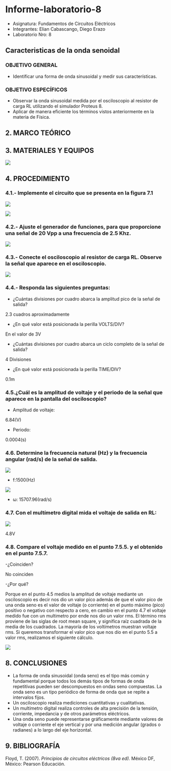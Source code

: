 # Informe-laboratorio-8

- Asignatura: Fundamentos de Circuitos Eléctricos
- Integrantes: Elian Cabascango, Diego Erazo
- Laboratorio Nro: 8

## Caracteristicas de la onda senoidal

### OBJETIVO GENERAL
- Identificar una forma de onda sinusoidal y medir sus características.

### OBJETIVO ESPECÍFICOS
- Observar la onda sinusoidal medida por el osciloscopio al resistor de carga RL utilizando el simulador Proteus 8.
- Aplicar de manera eficiente los términos vistos anteriormente en la materia de Física.

## 2. MARCO TEÓRICO



## 3. MATERIALES Y EQUIPOS

![](https://github.com/emcabascango1/Informe-laboratorio-8/blob/main/Im%C3%A1genes/materiales.PNG) 

## 4. PROCEDIMIENTO

### 4.1.- Implemente el circuito que se presenta en la figura 7.1

![](https://github.com/emcabascango1/Informe-laboratorio-8/blob/main/Im%C3%A1genes/1.PNG) 

![](https://github.com/emcabascango1/Informe-laboratorio-8/blob/main/Im%C3%A1genes/1.1.PNG)    

### 4.2.- Ajuste el generador de funciones, para que proporcione una señal de 20 Vpp a una frecuencia de 2.5 Khz.

![](https://github.com/emcabascango1/Informe-laboratorio-8/blob/main/Im%C3%A1genes/2.PNG)     

### 4.3.- Conecte el osciloscopio al resistor de carga RL. Observe la señal que aparece en el osciloscopio.

![](https://github.com/emcabascango1/Informe-laboratorio-8/blob/main/Im%C3%A1genes/3.PNG)     

### 4.4.- Responda las siguientes preguntas:

- ¿Cuántas divisiones por cuadro abarca la amplitud pico de la señal de salida?

2.3 cuadros aproximadamente

- ¿En qué valor está posicionada la perilla VOLTS/DIV? 

En el valor de 3V

- ¿Cuántas divisiones por cuadro abarca un ciclo completo de la señal de salida?
 
 4 Divisiones
 
- ¿En qué valor está posicionada la perilla TIME/DIV? 
 
0.1m

### 4.5.¿Cuál es la amplitud de voltaje y el periodo de la señal que aparece en la pantalla del osciloscopio?
- Amplitud de voltaje:

6.84(V)

- Periodo:

0.0004(s)

### 4.6. Determine la frecuencia natural (Hz) y la frecuencia angular (rad/s) de la señal de salida.

![](https://github.com/emcabascango1/Informe-laboratorio-8/blob/main/Im%C3%A1genes/4.6.1.PNG)    

- f:1500(Hz)

 ![](https://github.com/emcabascango1/Informe-laboratorio-8/blob/main/Im%C3%A1genes/4.6.2.PNG)   

- ω: 15707.96(rad/s)

### 4.7. Con el multímetro digital mida el voltaje de salida en RL:

![](https://github.com/emcabascango1/Informe-laboratorio-8/blob/main/Im%C3%A1genes/4.7.PNG)   

4.8V 

### 4.8.  Compare el voltaje medido en el punto 7.5.5. y el obtenido en el punto 7.5.7.

-¿Coinciden?

 No coinciden
 
-¿Por qué?

Porque en el punto 4.5 medios la amplitud de voltaje mediante un osciloscopio es decir nos dio un valor pico además de que el valor pico de una onda seno es el valor de voltaje (o corriente) en el punto máximo (pico) positivo o negativo con respecto a cero, en cambio en el punto 4.7 el voltaje medido fue con un multimetro por ende nos dio un valor rms. El término rms proviene de las siglas de root mean square, y significa raíz cuadrada de la media de los cuadrados. La mayoría de los voltímetros muestran voltaje rms. Si queremos transformar el valor pico que nos dio en el punto 5.5 a valor rms, realizamos el siguiente cálculo.

![](https://github.com/emcabascango1/Informe-laboratorio-8/blob/main/Im%C3%A1genes/4.8.PNG)   
 
 ## 8. CONCLUSIONES
- La forma de onda sinusoidal (onda seno) es el tipo más común y fundamental porque todos los demás tipos de formas de onda repetitivas pueden ser descompuestos en ondas seno compuestas. La onda seno es un tipo periódico de forma de onda que se repite a intervalos fijos.
- Un osciloscopio realiza mediciones cuantitativas y cualitativas.
- Un multímetro digital realiza controles de alta precisión de la tensión, corriente, impedancia y de otros parámetros eléctricos.
- Una onda seno puede representarse gráficamente mediante valores de voltaje o corriente el eje vertical y por una medición angular (grados o radianes) a lo largo del eje horizontal.
##  9. BIBLIOGRAFÍA
Floyd, T. (2007). *Principios de circuitos eléctricos (8va ed).* México DF, México: Pearson Educación.
 

